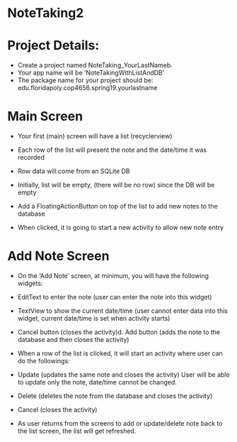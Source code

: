 # NoteTaking2
# Project Details: 
- Create a project named NoteTaking_YourLastNameb.  
- Your app name will be ‘NoteTakingWithListAndDB’
- The package name for your project should be: edu.floridapoly.cop4656.spring19.yourlastname

# Main Screen
- Your first (main) screen will have a list (recyclerview)
- Each row of the list will present the note and the date/time it was recorded 
- Row data will come from an SQLite DB
- Initially, list will be empty, (there will be no row) since the DB will be empty

- Add a FloatingActionButton on top of the list to add new notes to the database
- When clicked, it is going to start a new activity to allow new note entry

# Add Note Screen
- On the ‘Add Note’ screen, at minimum, you will have the following widgets:
- EditText to enter the note (user can enter the note into this widget)
- TextView to show the current date/time (user cannot enter data into this widget, current date/time is set when activity starts)
- Cancel button (closes the activity)d.  Add button (adds the note to the database and then closes the activity)

- When a row of the list is clicked, it will start an activity where user can do the followings:
- Update (updates the same note and closes the activity) User will be able to update only the note, date/time cannot be changed.
- Delete (deletes the note from the database and closes the activity)
- Cancel (closes the activity)

- As user returns from the screens to add or update/delete note back to the list screen, the list will get refreshed.
